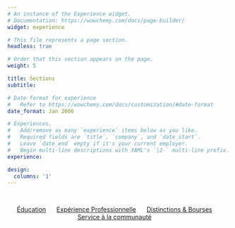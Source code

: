 ```yaml
---
# An instance of the Experience widget.
# Documentation: https://wowchemy.com/docs/page-builder/
widget: experience

# This file represents a page section.
headless: true

# Order that this section appears on the page.
weight: 5

title: Sections
subtitle:

# Date format for experience
#   Refer to https://wowchemy.com/docs/customization/#date-format
date_format: Jan 2006

# Experiences.
#   Add/remove as many `experience` items below as you like.
#   Required fields are `title`, `company`, and `date_start`.
#   Leave `date_end` empty if it's your current employer.
#   Begin multi-line descriptions with YAML's `|2-` multi-line prefix.
experience:

design:
  columns: '1'
---
```


<p style="text-align: center; padding-top: 30px;"> <a style='margin-right: 20px' href="#education">Éducation</a> 
<a style='margin-right: 20px' href="#experience">Expérience Professionnelle</a>
<a style='margin-right: 20px' href="#awards">Distinctions & Bourses</a> 
<a style='margin-right: 20px; ' href="#community-service"> Service à la communauté</a> </p>